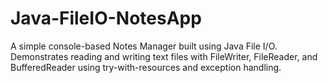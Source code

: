 # Java-FileIO-NotesApp
A simple console-based Notes Manager built using Java File I/O. Demonstrates reading and writing text files with FileWriter, FileReader, and BufferedReader using try-with-resources and exception handling.
